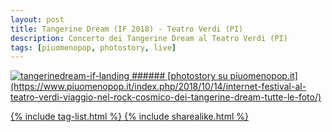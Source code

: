```yaml
---
layout: post
title: Tangerine Dream (IF 2018) - Teatro Verdi (PI)
description: Concerto dei Tangerine Dream al Teatro Verdi (PI)
tags: [piuomenopop, photostory, live]
---
```


<a href="https://www.piuomenopop.it/index.php/2018/10/14/internet-festival-al-teatro-verdi-viaggio-nel-rock-cosmico-dei-tangerine-dream-tutte-le-foto/">
<img alt="tangerinedream-if-landing" src="https://res.cloudinary.com/lorenzoantei-github-io/image/upload/v1597662079/live/tangerinedream-if_tfdse0.jpg">
###### [photostory su piuomenopop.it](https://www.piuomenopop.it/index.php/2018/10/14/internet-festival-al-teatro-verdi-viaggio-nel-rock-cosmico-dei-tangerine-dream-tutte-le-foto/)

{% include tag-list.html %}
{% include sharealike.html %}
